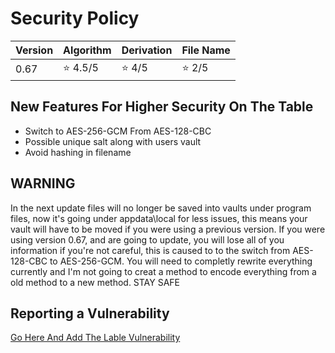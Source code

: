 # Security Policy

| Version | Algorithm | Derivation | File Name |
| ------- | -------- | ----------- | --------- |
| 0.67   | ⭐ 4.5/5 | ⭐ 4/5 | ⭐ 2/5 |

## New Features For Higher Security On The Table
- Switch to AES-256-GCM From AES-128-CBC
- Possible unique salt along with users vault
- Avoid hashing in filename

## WARNING
 In the next update files will no longer be saved into vaults under program files, now it's going under appdata\local for less issues, this means your vault will have to be moved if you were using a previous version.
 If you were using version 0.67, and are going to update, you will lose all of you information if you're not careful, this is caused to to the switch from AES-128-CBC to AES-256-GCM. You will need to completly rewrite everything currently and I'm not going to creat a method to encode everything from a old method to a new method. STAY SAFE

## Reporting a Vulnerability
[Go Here And Add The Lable Vulnerability](https://github.com/michutka198kit/EPM-os/issues/new)
